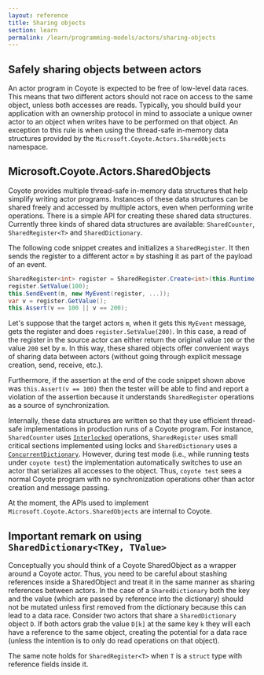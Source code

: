 ```yaml
---
layout: reference
title: Sharing objects
section: learn
permalink: /learn/programming-models/actors/sharing-objects
---
```


## Safely sharing objects between actors

An actor program in Coyote is expected to be free of low-level data races. This means that two
different actors should not race on access to the same object, unless both accesses are reads.
Typically, you should build your application with an ownership protocol in mind to associate a
unique owner actor to an object when writes have to be performed on that object. An exception to
this rule is when using the thread-safe in-memory data structures provided by the
`Microsoft.Coyote.Actors.SharedObjects` namespace.

## Microsoft.Coyote.Actors.SharedObjects

Coyote provides multiple thread-safe in-memory data structures that help simplify writing actor
programs. Instances of these data structures can be shared freely and accessed by multiple actors,
even when performing write operations. There is a simple API for creating these shared data
structures. Currently three kinds of shared data structures are available: `SharedCounter`,
`SharedRegister<T>` and `SharedDictionary`.

The following code snippet creates and initializes a `SharedRegister`. It then sends the register to
a different actor `m` by stashing it as part of the payload of an event.

```c#
SharedRegister<int> register = SharedRegister.Create<int>(this.Runtime);
register.SetValue(100);
this.SendEvent(m, new MyEvent(register, ...));
var v = register.GetValue();
this.Assert(v == 100 || v == 200);
```

Let's suppose that the target actors `m`, when it gets this `MyEvent` message, gets the register and
does `register.SetValue(200)`. In this case, a read of the register in the source actor can either
return the original value `100` or the value `200` set by `m`. In this way, these shared objects
offer convenient ways of sharing data between actors (without going through explicit message
creation, send, receive, etc.).

Furthermore, if the assertion at the end of the code snippet shown above was `this.Assert(v == 100)`
then the tester will be able to find and report a violation of the assertion because it understands
`SharedRegister` operations as a source of synchronization.

Internally, these data structures are written so that they use efficient thread-safe implementations
in production runs of a Coyote program. For instance, `SharedCounter` uses
[`Interlocked`](https://docs.microsoft.com/en-us/dotnet/standard/threading/interlocked-operations)
operations, `SharedRegister` uses small critical sections implemented using locks and
`SharedDictionary` uses a
[`ConcurrentDictionary`](https://docs.microsoft.com/en-us/dotnet/api/system.collections.concurrent.concurrentdictionary-2?view=netframework-4.7).
However, during test mode (i.e., while running tests under `coyote test`) the implementation
automatically switches to use an actor that serializes all accesses to the object. Thus, `coyote
test` sees a normal Coyote program with no synchronization operations other than actor creation and
message passing.

At the moment, the APIs used to implement `Microsoft.Coyote.Actors.SharedObjects` are internal to
Coyote.

## Important remark on using `SharedDictionary<TKey, TValue>`

Conceptually you should think of a Coyote SharedObject as a wrapper around a Coyote actor. Thus, you
need to be careful about stashing references inside a SharedObject and treat it in the same manner
as sharing references between actors. In the case of a `SharedDictionary` both the key and the value
(which are passed by reference into the dictionary) should not be mutated unless first removed from
the dictionary because this can lead to a data race. Consider two actors that share a
`SharedDictionary` object `D`. If both actors grab the value `D[k]` at the same key `k` they will
each have a reference to the same object, creating the potential for a data race (unless the
intention is to only do read operations on that object).

The same note holds for `SharedRegister<T>` when `T` is a `struct` type with reference fields inside
it.
